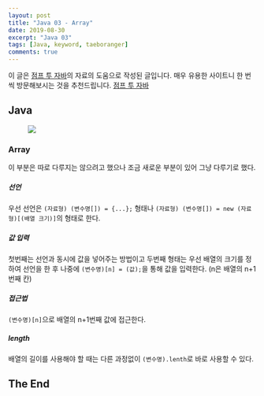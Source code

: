 ```yaml
---
layout: post
title: "Java 03 - Array"
date: 2019-08-30
excerpt: "Java 03"
tags: [Java, keyword, taeboranger]
comments: true
---
```


이 글은 [점프 투 자바](https://wikidocs.net/book/31)의 자료의 도움으로 작성된 글입니다. 매우 유용한 사이트니 한 번씩 방문해보시는 것을 추천드립니다. [점프 투 자바](https://wikidocs.net/book/31)

## Java

<figure>
    <img src="https://images.velog.io/post-images/lockstom/7229f590-7fc8-11e9-bc69-63b1b898b1df/Java%EC%82%AC%EC%A7%84.jpg">
</figure>

### Array
이 부분은 따로 다루지는 않으려고 했으나 조금 새로운 부분이 있어 그냥 다루기로 했다.

##### 선언
우선 선언은 `(자료형) (변수명[]) = {...};` 형태나 `(자료형) (변수명[]) = new (자료형)[(배열 크기)]`의 형태로 한다.

##### 값 입력
첫번째는 선언과 동시에 값을 넣어주는 방법이고 두번째 형태는 우선 배열의 크기를 정하여 선언을 한 후 나중에 `(변수명)[n] = (값);`을 통해 값을 입력한다. (n은 배열의 n+1번째 칸)

##### 접근법
`(변수명)[n]`으로 배열의 n+1번째 값에 접근한다.

##### length
배열의 길이를 사용해야 할 때는 다른 과정없이 `(변수명).lenth`로 바로 사용할 수 있다.

## The End
